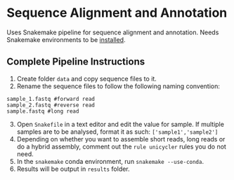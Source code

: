 # Sequence Alignment and Annotation

Uses Snakemake pipeline for sequence alignment and annotation. Needs Snakemake environments to be [installed](https://snakemake.readthedocs.io/en/stable/getting_started/installation.html).

## Complete Pipeline Instructions

1. Create folder ```data``` and copy sequence files to it.
2. Rename the sequence files to follow the following naming convention:
```
sample_1.fastq #forward read
sample_2.fastq #reverse read
sample.fastq #long read
``` 
3. Open ```Snakefile``` in a text editor and edit the value for sample. If multiple samples are to be analysed, format it as such: ```['sample1','sample2']```
4. Depending on whether you want to assemble short reads, long reads or do a hybrid assembly, comment out the ```rule unicycler``` rules you do not need.
5. In the ```snakemake``` conda environment, run ```snakemake --use-conda```.
6. Results will be output in ```results``` folder.
